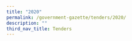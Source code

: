 ```yaml
---
title: "2020"
permalink: /government-gazette/tenders/2020/
description: ""
third_nav_title: Tenders
---
```

